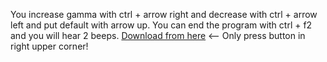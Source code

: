 You increase gamma with ctrl + arrow right and decrease with ctrl + arrow left and put default with arrow up. You can end the program with ctrl + f2 and you will hear 2 beeps.
[Download from here](https://adfoc.us/873180111211428) <-- Only press button in right upper corner! 
